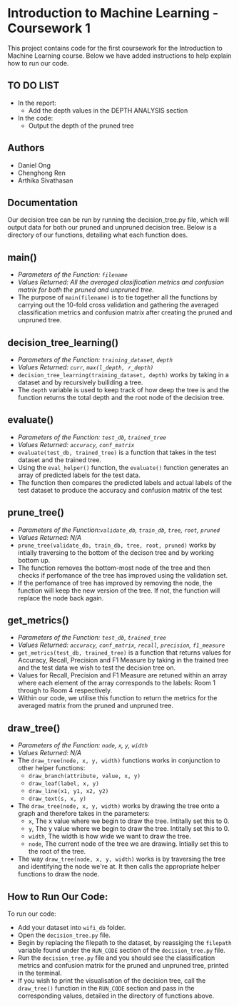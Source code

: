 # Introduction to Machine Learning - Coursework 1

This project contains code for the first coursework for the Introduction to Machine Learning course. Below we have added instructions to help explain how to run our code.

## TO DO LIST
- In the report: 
  - Add the depth values in the DEPTH ANALYSIS section
- In the code:
  - Output the depth of the pruned tree

## Authors

- Daniel Ong
- Chenghong Ren
- Arthika Sivathasan 

## Documentation

Our decision tree can be run by running the decision_tree.py file, which will output data for both our pruned and unpruned decision tree. Below is a directory of our functions, detailing what each function does.

## main()
- _Parameters of the Function: `filename`_
- _Values Returned: All the averaged clasification metrics and confusion matrix for both the pruned and unpruned tree._
- The purpose of `main(filename)` is to tie together all the functions by carrying out the 10-fold cross validation and gathering the averaged classification metrics and confusion matrix after creating the pruned and unpruned tree. 

## decision_tree_learning()
- _Parameters of the Function: `training_dataset`, `depth`_
- _Values Returned: `curr`, `max(l_depth, r_depth)`_
- `decision_tree_learning(training_dataset, depth)` works by taking in a dataset and by recursively builiding a tree.
- The `depth` variable is used to keep track of how deep the tree is and the function returns the total depth and the root node of the decision tree.

## evaluate()
- _Parameters of the Function: `test_db`, `trained_tree`_
- _Values Returned: `accuracy`, `conf_matrix`_
- `evaluate(test_db, trained_tree)` is a function that takes in the test dataset and the trained tree. 
- Using the `eval_helper()` function, the `evaluate()` function generates an array of predicted labels for the test data.
- The function then compares the predicted labels and actual labels of the test dataset to produce the accuracy and confusion matrix of the test

## prune_tree()
- _Parameters of the Function:`validate_db`, `train_db`, `tree`, `root`, `pruned`_
- _Values Returned: N/A_
- `prune_tree(validate_db, train_db, tree, root, pruned)` works by intially traversing to the bottom of the decison tree and by working bottom up.
- The function removes the bottom-most node  of the tree and  then checks if perfomance of the tree has improved using the validation set. 
- If the perfomance of tree has improved by removing the node, the function will keep the new version of the tree. If not, the function will replace the node back again. 

## get_metrics()
- _Parameters of the Function: `test_db`, `trained_tree`_
- _Values Returned: `accuracy`, `conf_matrix`, `recall`, `precision`, `f1_measure`_
- `get_metrics(test_db, trained_tree)` is a function that returns values for Accuracy, Recall, Precision and F1 Measure by taking in the trained tree and the test data we wish to test the decision tree on. 
- Values for Recall, Precision and F1 Measure are retuned within an array where each element of the array corresponds to the labels: Room 1 through to Room 4 respectively. 
- Within our code, we utilise this function to return the metrics for the averaged matrix from the pruned and unpruned tree. 

## draw_tree()
- _Parameters of the Function: `node`, `x`, `y`, `width`_
- _Values Returned: N/A_
- The `draw_tree(node, x, y, width)` functions works in conjunction to other helper functions: 
  - `draw_branch(attribute, value, x, y)`
  - `draw_leaf(label, x, y)`
  - `draw_line(x1, y1, x2, y2)`
  - `draw_text(s, x, y)`
- The `draw_tree(node, x, y, width)` works by drawing the tree onto a graph and therefore takes in the parameters:
  - `x`, The x value where we begin to draw the tree. Intitally set this to 0.
  - `y`, The y value where we begin to draw the tree. Intitally set this to 0.
  - `width`, The width is how wide we want to draw the tree.
  - `node`, The current node of the tree we are drawing. Intially set this to the root of the tree.
- The way `draw_tree(node, x, y, width)` works is by traversing the tree and identifying the node we're at. It then calls the appropriate helper functions to draw the node. 

## How to Run Our Code:
To run our code:
- Add your dataset into `wifi_db` folder.
- Open the `decision_tree.py` file.
- Begin by replacing the filepath to the dataset, by reassiging the `filepath` variable found under the `RUN_CODE` section of the `decision_tree.py` file.
- Run the `decision_tree.py` file and you should see the classification metrics and confusion matrix for the pruned and unpruned tree, printed in the terminal. 
- If you wish to print the visualisation of the decision tree, call the `draw_tree()` function in the `RUN_CODE` section and pass in the corresponding values, detailed in the directory of functions above.

